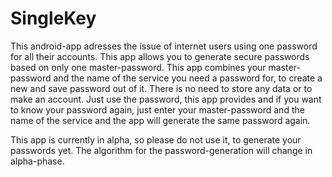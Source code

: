 # SingleKey
This android-app adresses the issue of internet users using one password for all their accounts. This app allows you to generate secure passwords based on only one master-password.
This app combines your master-password and the name of the service you need a password for, to create a new and save password out of it. There is no need to store any data or to make an account. Just use the password, this app provides and if you want to know your password again, just enter your master-password and the name of the service and the app will generate the same password again.

This app is currently in alpha, so please do not use it, to generate your passwords yet. The algorithm for the password-generation will change in alpha-phase.